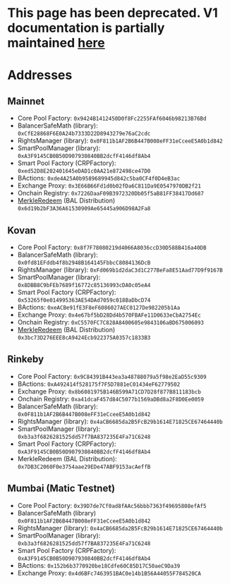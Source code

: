 # This page has been deprecated. V1 documentation is partially maintained [here](https://docs.balancer.fi/v/v1/smart-contracts/addresses)

# Addresses

## Mainnet

* Core Pool Factory: `0x9424B1412450D0f8Fc2255FAf6046b98213B76Bd`
* BalancerSafeMath \(library\): `0xCfE28868F6E0A24b7333D22D8943279e76aC2cdc`
* RightsManager \(library\): `0x0F811b1AF2B6B447B008eFF31eCceeE5A0b1d842`
* SmartPoolManager \(library\): `0xA3F9145CB0B50D907930840BB2dcfF4146df8Ab4`
* Smart Pool Factory \(CRPFactory\): `0xed52D8E202401645eDAD1c0AA21e872498ce47D0`
* BActions: `0xde4A25A0b9589689945d842c5ba0CF4f0D4eB3ac`
* Exchange Proxy: `0x3E66B66Fd1d0b02fDa6C811Da9E0547970DB2f21`
* Onchain Registry: `0x7226DaaF09B3972320Db05f5aB81FF38417Dd687`
* [MerkleRedeem](https://github.com/balancer-labs/erc20-redeemable) \(BAL Distribution\) `0x6d19b2bF3A36A61530909Ae65445a906D98A2Fa8`

## Kovan

* Core Pool Factory: `0x8f7F78080219d4066A8036ccD30D588B416a40DB`
* BalancerSafeMath \(library\): `0x0fd81EFddb4f8b2948B164145FbbcC8084136DcB`
* RightsManager \(library\): `0xFd069b1d2daC3d1C277BeFa8E51Aad77D9f9167B`
* SmartPoolManager \(library\): `0x8DBB8C9bFEb7689f16772c85136993cDA0c05eA4`
* Smart Pool Factory \(CRPFactory\): `0x53265f0e014995363AE54DAd7059c018BaDbcD74`
* BActions: `0xeACBe91fE3F8eF6086027AEC0127De982205b1Aa`
* Exchange Proxy: `0x4e67bf5bD28Dd4b570FBAFe11D0633eCbA2754Ec`
* Onchain Registry: `0xC5570FC7C828A8400605e9843106aBD675006093`
* [MerkleRedeem](https://github.com/balancer-labs/erc20-redeemable) \(BAL Distribution\) `0x3bc73D276EEE8cA9424Ecb922375A0357c1833B3`

## Rinkeby

* Core Pool Factory: `0x9C84391B443ea3a48788079a5f98e2EaD55c9309`
* BActions: `0xA492414f528175f7F5D7881eC01434eF62779502`
* Exchange Proxy: `0x8b6081975B146B599A71CD7D28f877B811183bcb`
* Onchain Registry: `0xa41dcaF457d84C5077b1569aDBd8a2F8D0Ee0059`
* BalancerSafeMath \(library\): `0x0F811b1AF2B6B447B008eFF31eCceeE5A0b1d842`
* RightsManager \(library\): `0x4aCB6685da2B5FcB29b1614E71825CE67464440b`
* SmartPoolManager \(library\): `0xb3a3f6826281525dd57f7BA837235E4Fa71C6248`
* Smart Pool Factory \(CRPFactory\): `0xA3F9145CB0B50D907930840BB2dcfF4146df8Ab4`
* MerkleRedeem \(BAL Distribution\): `0x7DB3C2060F0e3754aae29EDe47ABF9153acAeffB`

## Mumbai \(Matic Testnet\)

* Core Pool Factory: `0x39D7de7Cf0ad8fAAc56bbb7363f49695808efAf5`
* BalancerSafeMath \(library\) `0x0F811b1AF2B6B447B008eFF31eCceeE5A0b1d842`
* RightsManager \(library\): `0x4aCB6685da2B5FcB29b1614E71825CE67464440b`
* SmartPoolManager \(library\): `0xb3a3f6826281525dd57f7BA837235E4Fa71C6248`
* Smart Pool Factory \(CRPFactory\): `0xA3F9145CB0B50D907930840BB2dcfF4146df8Ab4`
* BActions: `0x152b6b3770920be18Cdfe60C85D17C50aeC9Da39`
* Exchange Proxy: `0x4d6BFc7463951BAC0e14b1B56A44055F784520CA`

